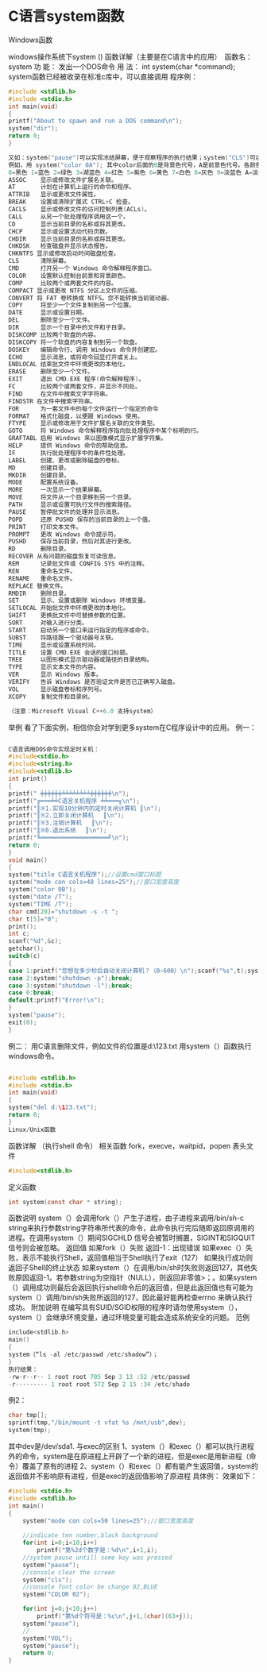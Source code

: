 # C语言system函数

Windows函数

windows操作系统下system () 函数详解（主要是在C语言中的应用）　函数名： system
功 能： 发出一个DOS命令
用 法： int system(char *command);
system函数已经被收录在标准c库中，可以直接调用
程序例：

```c
#include <stdlib.h>
#include <stdio.h>
int main(void)
{
printf("About to spawn and run a DOS command\n");
system("dir");
return 0;
}
```

```c++
又如：system("pause")可以实现冻结屏幕，便于观察程序的执行结果；system("CLS")可以实现清屏操作。而调用color函数可以改变控制台的前景色和背景，具体参数在下面说明。
例如，用 system("color 0A"); 其中color后面的0是背景色代号，A是前景色代号。各颜色代码如下：
0=黑色 1=蓝色 2=绿色 3=湖蓝色 4=红色 5=紫色 6=黄色 7=白色 8=灰色 9=淡蓝色 A=淡绿色 B=淡浅绿色 C=淡红色 D=淡紫色 E=淡黄色 F=亮白色
ASSOC    显示或修改文件扩展名关联。
AT       计划在计算机上运行的命令和程序。
ATTRIB   显示或更改文件属性。
BREAK    设置或清除扩展式 CTRL+C 检查。
CACLS    显示或修改文件的访问控制列表(ACLs)。
CALL     从另一个批处理程序调用这一个。
CD       显示当前目录的名称或将其更改。
CHCP     显示或设置活动代码页数。
CHDIR    显示当前目录的名称或将其更改。
CHKDSK   检查磁盘并显示状态报告。
CHKNTFS 显示或修改启动时间磁盘检查。
CLS      清除屏幕。
CMD      打开另一个 Windows 命令解释程序窗口。
COLOR    设置默认控制台前景和背景颜色。
COMP     比较两个或两套文件的内容。
COMPACT 显示或更改 NTFS 分区上文件的压缩。
CONVERT 将 FAT 卷转换成 NTFS。您不能转换当前驱动器。
COPY     将至少一个文件复制到另一个位置。
DATE     显示或设置日期。
DEL      删除至少一个文件。
DIR      显示一个目录中的文件和子目录。
DISKCOMP 比较两个软盘的内容。
DISKCOPY 将一个软盘的内容复制到另一个软盘。
DOSKEY   编辑命令行、调用 Windows 命令并创建宏。
ECHO     显示消息，或将命令回显打开或关上。
ENDLOCAL 结束批文件中环境更改的本地化。
ERASE    删除至少一个文件。
EXIT     退出 CMD.EXE 程序(命令解释程序)。
FC       比较两个或两套文件，并显示不同处。
FIND     在文件中搜索文字字符串。
FINDSTR 在文件中搜索字符串。
FOR      为一套文件中的每个文件运行一个指定的命令
FORMAT   格式化磁盘，以便跟 Windows 使用。
FTYPE    显示或修改用于文件扩展名关联的文件类型。
GOTO     将 Windows 命令解释程序指向批处理程序中某个标明的行。
GRAFTABL 启用 Windows 来以图像模式显示扩展字符集。
HELP     提供 Windows 命令的帮助信息。
IF       执行批处理程序中的条件性处理。
LABEL    创建、更改或删除磁盘的卷标。
MD       创建目录。
MKDIR    创建目录。
MODE     配置系统设备。
MORE     一次显示一个结果屏幕。
MOVE     将文件从一个目录移到另一个目录。
PATH     显示或设置可执行文件的搜索路径。
PAUSE    暂停批文件的处理并显示消息。
POPD     还原 PUSHD 保存的当前目录的上一个值。
PRINT    打印文本文件。
PROMPT   更改 Windows 命令提示符。
PUSHD    保存当前目录，然后对其进行更改。
RD       删除目录。
RECOVER 从有问题的磁盘恢复可读信息。
REM      记录批文件或 CONFIG.SYS 中的注释。
REN      重命名文件。
RENAME   重命名文件。
REPLACE 替换文件。
RMDIR    删除目录。
SET      显示、设置或删除 Windows 环境变量。
SETLOCAL 开始批文件中环境更改的本地化。
SHIFT    更换批文件中可替换参数的位置。
SORT     对输入进行分类。
START    启动另一个窗口来运行指定的程序或命令。
SUBST    将路径跟一个驱动器号关联。
TIME     显示或设置系统时间。
TITLE    设置 CMD.EXE 会话的窗口标题。
TREE     以图形模式显示驱动器或路径的目录结构。
TYPE     显示文本文件的内容。
VER      显示 Windows 版本。
VERIFY   告诉 Windows 是否验证文件是否已正确写入磁盘。
VOL      显示磁盘卷标和序列号。
XCOPY    复制文件和目录树。

（注意：Microsoft Visual C++6.0 支持system）
```

举例
看了下面实例，相信你会对学到更多system在C程序设计中的应用。
例一：

```c

C语言调用DOS命令实现定时关机：
#include<stdio.h>
#include<string.h>
#include<stdlib.h>
int print()
{
printf(" ╪╪╪╪╪╪╧╧╧╧╧╧╧╧╪╪╪╪╪╪\n");
printf("╔═══╧╧C语言关机程序 ╧╧═══╗\n");
printf("║※1.实现10分钟内的定时关闭计算机 ║\n");
printf("║※2.立即关闭计算机　 ║\n");
printf("║※3.注销计算机　 ║\n");
printf("║※0.退出系统　 ║\n");
printf("╚═══════════════════╝\n");
return 0;
}
void main()
{
system("title C语言关机程序");//设置cmd窗口标题
system("mode con cols=48 lines=25");//窗口宽度高度
system("color 0B");
system("date /T");
system("TIME /T");
char cmd[20]="shutdown -s -t ";
char t[5]="0";
print();
int c;
scanf("%d",&c);
getchar();
switch(c)
{
case 1:printf("您想在多少秒后自动关闭计算机？（0~600）\n");scanf("%s",t);system(strcat(cmd,t));break;
case 2:system("shutdown -p");break;
case 3:system("shutdown -l");break;
case 0:break;
default:printf("Error!\n");
}
system("pause");
exit(0);
}
```

例二：
用C语言删除文件，例如文件的位置是d:\123.txt
用system（）函数执行windows命令。

```c

#include <stdlib.h>
#include <stdio.h>
int main(void)
{
system("del d:\123.txt");
return 0;
}
Linux/Unix函数
```

函数详解
（执行shell 命令）
相关函数
fork，execve，waitpid，popen
表头文件

```c
#include<stdlib.h>
```

定义函数

```c
int system(const char * string);
```

函数说明
system（）会调用fork（）产生子进程，由子进程来调用/bin/sh-c string来执行参数string字符串所代表的命令，此命令执行完后随即返回原调用的进程。在调用system（）期间SIGCHLD 信号会被暂时搁置，SIGINT和SIGQUIT 信号则会被忽略。
返回值
如果fork（）失败 返回-1：出现错误
如果exec（）失败，表示不能执行Shell，返回值相当于Shell执行了exit（127）
如果执行成功则返回子Shell的终止状态
如果system（）在调用/bin/sh时失败则返回127，其他失败原因返回-1。若参数string为空指针（NULL），则返回非零值>；。如果system（）调用成功则最后会返回执行shell命令后的返回值，但是此返回值也有可能为 system（）调用/bin/sh失败所返回的127，因此最好能再检查errno 来确认执行成功。
附加说明
在编写具有SUID/SGID权限的程序时请勿使用system（），system（）会继承环境变量，通过环境变量可能会造成系统安全的问题。
范例

```c
include<stdlib.h>
main()
{
system（“ls -al /etc/passwd /etc/shadow”）；
}
执行结果：
-rw-r--r-- 1 root root 705 Sep 3 13 :52 /etc/passwd
-r--------- 1 root root 572 Sep 2 15 :34 /etc/shado
```

例2：

```c
char tmp[];
sprintf(tmp,"/bin/mount -t vfat %s /mnt/usb",dev);
system(tmp);
```

其中dev是/dev/sda1.
与exec的区别
1、system（）和exec（）都可以执行进程外的命令，system是在原进程上开辟了一个新的进程，但是exec是用新进程（命令）覆盖了原有的进程
2、system（）和exec（）都有能产生返回值，system的返回值并不影响原有进程，但是exec的返回值影响了原进程
具体例：
效果如下：

```c
#include <stdio.h>  
#include <stdlib.h>  
int main()  
{  
    system("mode con cols=50 lines=25");//窗口宽度高度  
  
    //indicate ten number,black background  
    for(int i=0;i<10;i++)  
        printf("第%2d个数字是：%d\n",i+1,i);  
    //system pause untill some key was pressed  
    system("pause");  
    //console clear the screen  
    system("cls");  
    //console font color be change 02,BLUE  
    system("COLOR 02");  

    for(int j=0;j<10;j++)  
        printf("第%d个符号是：%c\n",j+1,(char)(63+j));  
    system("pause");  
    //  
    system("VOL");  
    system("pause");  
    return 0;  
}  
